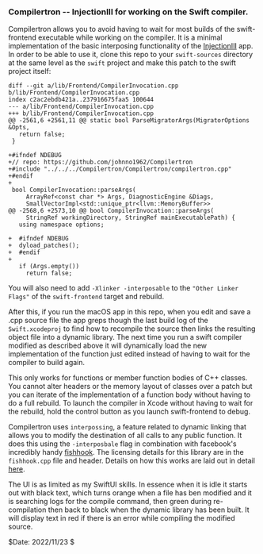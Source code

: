 
### Compilertron -- InjectionIII for working on the Swift compiler.

Compilertron allows you to avoid having to wait for
most builds of the swift-frontend executable while
working on the compiler. It is a minimal
implementation of the basic interposing functionality
of the [InjectionIII](https://github.com/johnno1962/InjectionIII)
app. In order to be able to use it, clone this repo 
to your `swift-sources` directory at the same level
as the `swift` project and make this patch to the
swift project itself:

```
diff --git a/lib/Frontend/CompilerInvocation.cpp b/lib/Frontend/CompilerInvocation.cpp
index c2ac2ebdb421a..237916675faa5 100644
--- a/lib/Frontend/CompilerInvocation.cpp
+++ b/lib/Frontend/CompilerInvocation.cpp
@@ -2561,6 +2561,11 @@ static bool ParseMigratorArgs(MigratorOptions &Opts,
   return false;
 }
 
+#ifndef NDEBUG
+// repo: https://github.com/johnno1962/Compilertron
+#include "../../../Compilertron/Compilertron/compilertron.cpp"
+#endif
+
 bool CompilerInvocation::parseArgs(
     ArrayRef<const char *> Args, DiagnosticEngine &Diags,
     SmallVectorImpl<std::unique_ptr<llvm::MemoryBuffer>>
@@ -2568,6 +2573,10 @@ bool CompilerInvocation::parseArgs(
     StringRef workingDirectory, StringRef mainExecutablePath) {
   using namespace options;
 
+  #ifndef NDEBUG
+  dyload_patches();
+  #endif
+
   if (Args.empty())
     return false;
 ```

You will also need to add `-Xlinker -interposable` to the 
`"Other Linker Flags"` of the `swift-frontend` target and rebuild.

After this, if you run the macOS app in this repo, when you edit
and save a .cpp source file the app greps though the last build log 
of the `Swift.xcodeproj` to find how to recompile the source then
links the resulting object file into a dynamic library. The next
time you run a swift compiler modified as described above it will
dynamically load the new implementation of the function just edited
instead of having to wait for the compiler to build again.

This only works for functions or member function bodies of C++
classes. You cannot alter headers or the memory layout of
classes over a patch but you can iterate of the implementation
of a function body without having to do a full rebuild. To launch
the compiler in Xcode without having to wait for the rebuild,
hold the control button as you launch swift-frontend to debug.

Compilertron uses `interpossing`, a feature related to dynamic
linking that allows you to modify the destination of all calls
to any public function. It does this using the `-interposbale`
flag in combination with facebook's incredibly handy
[fishhook](https://github.com/facebook/fishhook). The licensing
details for this library are in the `fishhook.cpp` file and header.
Details on how this works are laid out in detail [here](https://www.mikeash.com/pyblog/friday-qa-2012-11-09-dyld-dynamic-linking-on-os-x.html).

The UI is as limited as my SwiftUI skills. In essence
when it is idle it starts out with black text, which
turns orange when a file has ben modified and it is
searching logs for the compile command, then green
during re-compilation then back to black when the
dynamic library has been built. It will display text
in red if there is an error while compiling the
modified source.

$Date: 2022/11/23 $

